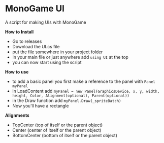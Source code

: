 # MonoGame UI
 A script for making UIs with MonoGame

 **How to Install**
- Go to releases
- Download the UI.cs file
- put the file somewhere in your project folder
- In your main file or just anywhere add `using UI` at the top
- you can now start using the script

**How to use**
- to add a basic panel you first make a reference to the panel with `Panel myPanel`
- in LoadContent add `myPanel = new Panel(GraphicsDevice, x, y, width, height, Color, Alignment(optional), Parent(optional))`
- in the Draw function add `myPanel.Draw(_spriteBatch)`
- Now you'll have a rectangle

**Alignments**
- TopCenter (top of itself or the parent object)
- Center (center of itself or the parent object)
- BottomCenter (bottom of itself or the parent object)
